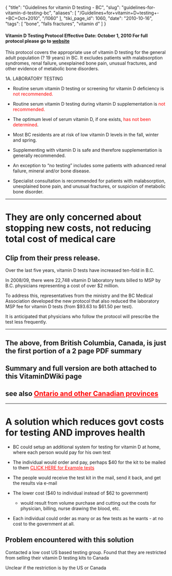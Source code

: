 {
    "title": "Guidelines for vitamin D testing - BC",
    "slug": "guidelines-for-vitamin-d-testing-bc",
    "aliases": [
        "/Guidelines+for+vitamin+D+testing+-+BC+Oct+2010",
        "/1060"
    ],
    "tiki_page_id": 1060,
    "date": "2010-10-16",
    "tags": [
        "bone",
        "falls fractures",
        "vitamin d"
    ]
}


#### Vitamin D Testing Protocol Effective Date: October 1, 2010 For full protocol please go to [website](http://www.BCGuidelines.ca)

This protocol covers the appropriate use of vitamin D testing for the general adult population (? 19 years) in BC. It excludes patients with malabsorption syndromes, renal failure, unexplained bone pain, unusual fractures, and other evidence of metabolic bone disorders.

1A.  LABORATORY TESTING

* Routine serum vitamin D testing or screening for vitamin D deficiency is <span style="color:#F00;">not recommended.</span> 

* Routine serum vitamin D testing during vitamin D supplementation is <span style="color:#F00;">not recommended.</span> 

* The optimum level of serum vitamin D, if one exists, <span style="color:#F00;">has not been determined</span>.

* Most BC residents are at risk of low vitamin D levels in the fall, winter and spring.

* Supplementing with vitamin D is safe and therefore supplementation is generally recommended.

* An exception to “no testing” includes some patients with advanced renal failure, mineral and/or bone disease.

* Specialist consultation is recommended for patients with malabsorption, unexplained bone pain, and unusual fractures, or suspicion of metabolic bone disorder.

- - - - - 

# They are only concerned about stopping new costs, not reducing total cost of medical care

## Clip from their press release.

Over the last five years, vitamin D tests have increased ten-fold in B.C.  

In 2008/09, there were 22,748 vitamin D laboratory tests billed to MSP by B.C. physicians representing a cost of over $2 million. 

To address this, representatives from the ministry and the BC Medical Association developed the new protocol that also reduced the laboratory MSP fee for vitamin D tests (from $93.63 to $61.50 per test). 

It is anticipated that physicians who follow the protocol will prescribe the test less frequently.  

- - - - - - - - - - 

## The above, from British Columbia, Canada, is just the first portion of a 2 page PDF summary

## Summary and full version are both attached to this VitaminDWiki page

## see also <a href="/posts/ontario-and-other-canadian-provinces" style="color: red; text-decoration: underline;" title="This link has an unknown page_id: 1013">Ontario and other Canadian provinces</a>

- - - - - 

# A solution which reduces govt costs for testing AND improves health

* BC could setup an additional system for testing for vitamin D at home, where each person would pay for his own test

* The individual would order and pay, perhaps $40 for the kit to be mailed to them <a href="/posts/click-here-for-example-tests" style="color: red; text-decoration: underline;" title="This link has an unknown page_id: 266">CLICK HERE for Example tests</a>

* The people would receive the test kit in the mail, send it back, and get the results via e-mail

* The lower cost ($40 to individual instead of $62 to government)

   * would result from volume purchase and cutting out the costs for physician, billing, nurse drawing the blood, etc.

* Each individual could order as many or as few tests as he wants - at no cost to the government at all.

## Problem encountered with this solution

Contacted a low cost US based testing group. Found that they are restricted from selling their vitamin D testing kits to Canada

Unclear if the restriction is by the US or Canada